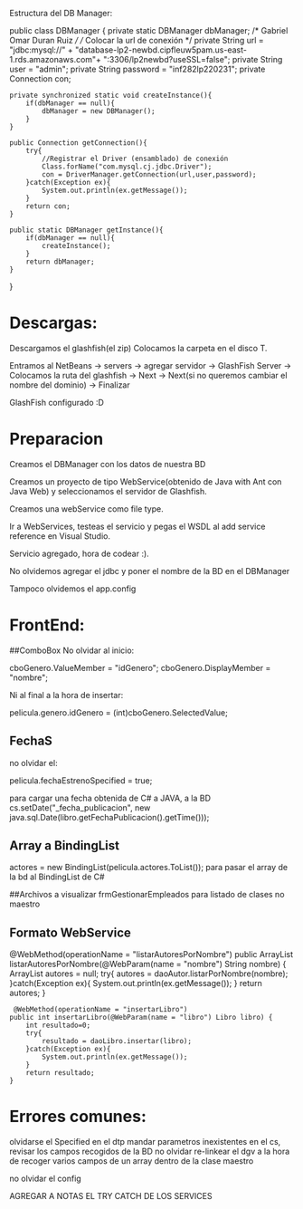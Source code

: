 Estructura del DB Manager:

public class DBManager {
    private static DBManager dbManager;
    /* Gabriel Omar Duran Ruiz */
    /* Colocar la url de conexión */
    private String url = "jdbc:mysql://" +
            "database-lp2-newbd.cipfleuw5pam.us-east-1.rds.amazonaws.com"+
            ":3306/lp2newbd?useSSL=false";
    private String user = "admin";
    private String password = "inf282lp220231";
    private Connection con;
    
    private synchronized static void createInstance(){
        if(dbManager == null){
            dbManager = new DBManager();
        }
    }
    
    public Connection getConnection(){
        try{
            //Registrar el Driver (ensamblado) de conexión
            Class.forName("com.mysql.cj.jdbc.Driver");
            con = DriverManager.getConnection(url,user,password);
        }catch(Exception ex){
            System.out.println(ex.getMessage());
        }
        return con;
    }
    
    public static DBManager getInstance(){
        if(dbManager == null){
            createInstance();
        }
        return dbManager;
    }
}


# Descargas:

Descargamos el glashfish(el zip)
Colocamos la carpeta en el disco T.

Entramos al NetBeans
-> servers -> agregar servidor -> GlashFish Server
-> Colocamos la ruta del glashfish -> Next -> Next(si no queremos cambiar el nombre del dominio)
-> Finalizar

GlashFish configurado :D

# Preparacion

Creamos el DBManager con los datos de nuestra BD

Creamos un proyecto de tipo WebService(obtenido de Java with Ant con  Java Web) y seleccionamos
el servidor de Glashfish.

Creamos una webService como file type.

Ir a WebServices, testeas el servicio y pegas el WSDL al add service reference en Visual Studio.

Servicio agregado, hora de codear :).

No olvidemos agregar el jdbc y poner el nombre de la BD en el DBManager

Tampoco olvidemos el app.config

# FrontEnd:

##ComboBox
No olvidar al inicio:

cboGenero.ValueMember = "idGenero";
cboGenero.DisplayMember = "nombre";

Ni al final a la hora de insertar:

pelicula.genero.idGenero = (int)cboGenero.SelectedValue;
## FechaS
no olvidar el:

pelicula.fechaEstrenoSpecified = true;

para cargar una fecha obtenida de C# a JAVA, a la BD
cs.setDate("_fecha_publicacion", new java.sql.Date(libro.getFechaPublicacion().getTime()));

## Array a BindingList

actores = new BindingList<actor>(pelicula.actores.ToList());
para pasar el array de la bd al BindingList de C#

##Archivos a visualizar
frmGestionarEmpleados para listado de clases no maestro

## Formato WebService

@WebMethod(operationName = "listarAutoresPorNombre")
    public ArrayList<Autor> listarAutoresPorNombre(@WebParam(name = "nombre") String nombre) {
        ArrayList<Autor> autores = null;
        try{
            autores = daoAutor.listarPorNombre(nombre);
        }catch(Exception ex){
            System.out.println(ex.getMessage());
        }
        return autores;
    }
	
	 @WebMethod(operationName = "insertarLibro")
    public int insertarLibro(@WebParam(name = "libro") Libro libro) {
        int resultado=0;
        try{
            resultado = daoLibro.insertar(libro);
        }catch(Exception ex){
            System.out.println(ex.getMessage());
        }
        return resultado;
    }


# Errores comunes:
olvidarse el Specified en el dtp
mandar parametros inexistentes en el cs, revisar los campos recogidos de la BD
no olvidar re-linkear el dgv a la hora de recoger varios campos de un array dentro de la clase maestro

no olvidar el config

AGREGAR A NOTAS EL TRY CATCH DE LOS SERVICES 